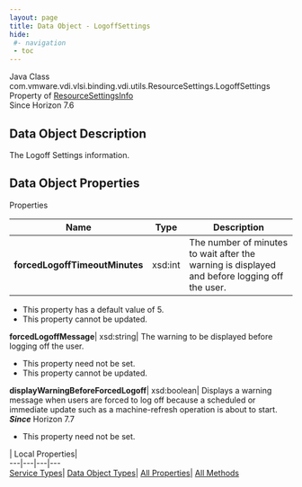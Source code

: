 ```yaml
---
layout: page
title: Data Object - LogoffSettings
hide:
 #- navigation
 - toc
---
```






Java Class
    com.vmware.vdi.vlsi.binding.vdi.utils.ResourceSettings.LogoffSettings  
Property of
     [ResourceSettingsInfo](vdi.utils.ResourceSettings.ResourceSettingsInfo.md#field_detail)  
Since 
    Horizon 7.6

## Data Object Description 

The Logoff Settings information. 

## Data Object Properties

Properties

Name |  Type |  Description   
---|---|---  
**forcedLogoffTimeoutMinutes**|  xsd:int|  The number of minutes to wait after the warning is displayed and before logging off the user.   


  * This property has a default value of 5.
 * This property cannot be updated.

  
**forcedLogoffMessage**|  xsd:string|  The warning to be displayed before logging off the user.   


 * This property need not be set.
 * This property cannot be updated.

  
**displayWarningBeforeForcedLogoff**|  xsd:boolean|  Displays a warning message when users are forced to log off because a scheduled or immediate update such as a machine-refresh operation is about to start.  **_Since_** Horizon 7.7  


 * This property need not be set.

  
  
  
 | Local Properties|   
---|---|---|---  
[Service Types](index-mo_types.md)| [Data Object Types](index-do_types.md)| [All Properties](index-properties.md)| [All Methods](index-methods.md)  
  
  

